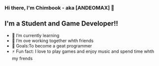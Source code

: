### Hi there, I'm Chimbook - aka [ANDEOMAX] 👋

## I'm a Student and Game Developer!!

- 🌱 I’m currently learning
- 👯 I’m ove working together whth friends
- 🥅 Goals:To become a geat programmer 
- ⚡ Fun fact: I love to play games and enjoy music and spend time whth my frends
